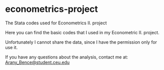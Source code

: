 # econometrics-project
The Stata codes used for Econometrics II. project

Here you can find the basic codes that I used in my Econometric II. project. 

Unfortunately I cannot share the data, since I have the permission only for use it. 

If you have any questions about the analysis, contact me at: Arany_Bence@student.ceu.edu
